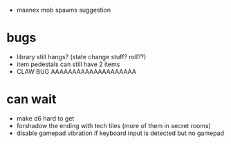 * maanex mob spawns suggestion

# bugs
* library still hangs? (state change stuff? roll??)
* item pedestals can still have 2 items
* CLAW BUG AAAAAAAAAAAAAAAAAAAA

# can wait
 * make d6 hard to get
 * forshadow the ending with tech tiles (more of them in secret rooms)
 * disable gamepad vibration if keyboard input is detected but no gamepad